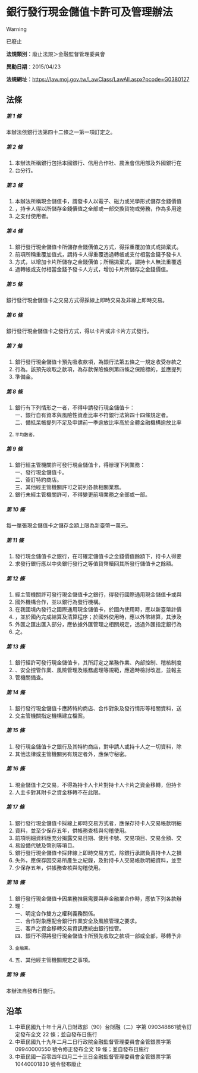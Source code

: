 # 銀行發行現金儲值卡許可及管理辦法
> [!WARNING]
> 已廢止

**法規類別**：廢止法規＞金融監督管理委員會

**異動日期**：2015/04/23  

**法規網址**：https://law.moj.gov.tw/LawClass/LawAll.aspx?pcode=G0380127



## 法條
##### 第 1 條
本辦法依銀行法第四十二條之一第一項訂定之。

##### 第 2 條
1. 本辦法所稱銀行包括本國銀行、信用合作社、農漁會信用部及外國銀行在
1. 台分行。

##### 第 3 條
1. 本辦法所稱現金儲值卡，謂發卡人以電子、磁力或光學形式儲存金錢價值
1. ，持卡人得以所儲存金錢價值之全部或一部交換貨物或勞務，作為多用途
1. 之支付使用者。

##### 第 4 條
1. 銀行發行現金儲值卡所儲存金錢價值之方式，得採重覆加值式或拋棄式。
1. 前項所稱重覆加值式，謂持卡人得重覆透過轉帳或支付相當金錢予發卡人
1. 方式，以增加卡片所儲存之金錢價值；所稱拋棄式，謂持卡人無法重覆透
1. 過轉帳或支付相當金錢予發卡人方式，增加卡片所儲存之金錢價值。

##### 第 5 條
銀行發行現金儲值卡之交易方式得採線上即時交易及非線上即時交易。

##### 第 6 條
銀行發行現金儲值卡之發行方式，得以卡片或非卡片方式發行。

##### 第 7 條
1. 銀行發行現金儲值卡預先吸收款項，為銀行法第五條之一規定收受存款之
1. 行為。該預先收取之款項，為存款保險條例第四條之保險標的，並應提列
1. 準備金。

##### 第 8 條
1. 銀行有下列情形之一者，不得申請發行現金儲值卡：  
一、銀行自有資本與風險性資產比率不符銀行法第四十四條規定者。  
二、備抵呆帳提列不足及申請前一季逾放比率高於全體金融機構逾放比率
1.     平均數者。

##### 第 9 條
1. 銀行經主管機關許可發行現金儲值卡，得辦理下列業務：  
一、發行現金儲值卡。  
二、簽訂特約商店。  
三、其他經主管機關許可之前列各款相關業務。
1. 銀行未經主管機關許可，不得變更前項業務之全部或一部。

##### 第 10 條
每一單張現金儲值卡之儲存金額上限為新臺幣一萬元。

##### 第 11 條
1. 發行現金儲值卡之銀行，在可確定儲值卡之金錢價值餘額下，持卡人得要
1. 求發行銀行應以中央銀行發行之等值貨幣贖回其所發行儲值卡之餘額。

##### 第 12 條
1. 經主管機關許可發行現金儲值卡之銀行，得發行國際通用現金儲值卡或與
1. 國外機構合作，並以銀行為發行機構。
1. 在我國境內發行之國際通用現金儲值卡，於國內使用時，應以新臺幣計價
1. ，並於國內完成結算及清算程序；於國外使用時，應以外幣結算，其涉及
1. 外匯之匯出匯入部分，應依據外匯管理之相關規定，透過外匯指定銀行為
1. 之。

##### 第 13 條
1. 銀行經許可發行現金儲值卡，其所訂定之業務作業、內部控制、稽核制度
1. 、安全控管作業、風險管理及帳務處理等規範，應適時檢討改進，並報主
1. 管機關備查。

##### 第 14 條
1. 銀行發行現金儲值卡應將特約商店、合作對象及發行情形等相關資料，送
1. 交主管機關指定機構建立檔案。

##### 第 15 條
1. 發行現金儲值卡之銀行及其特約商店，對申請人或持卡人之一切資料，除
1. 其他法律或主管機關另有規定者外，應保守秘密。

##### 第 16 條
1. 現金儲值卡之交易，不得為持卡人卡片對持卡人卡片之資金移轉，但持卡
1. 人主卡對其附卡之資金移轉不在此限。

##### 第 17 條
1. 銀行發行現金儲值卡採線上即時交易方式者，應保存持卡人交易帳款明細
1. 資料，並至少保存五年，供帳務查核與勾稽使用。
1. 前項明細資料應充分揭露交易日期、使用卡號、交易項目、交易金額、交
1. 易設備代號及幣別等項目。
1. 銀行發行現金儲值卡採非線上即時交易方式，除銀行承諾負責持卡人之損
1. 失外，應保存因交易所產生之紀錄，及對持卡人交易帳款明細資料，並至
1. 少保存五年，供帳務查核與勾稽使用。

##### 第 18 條
1. 銀行發行現金儲值卡因業務推展需要與非金融業合作時，應依下列各款辦
1. 理：  
一、明定合作雙方之權利義務關係。  
二、合作對象應配合銀行作業安全及風險管理之要求。  
三、客戶之資金移轉交易資訊應統由銀行控管。  
四、銀行不得將發行現金儲值卡所預先收取之款項一部或全部，移轉予非
1.     金融業。
1. 五、其他經主管機關規定之事項。

##### 第 19 條
本辦法自發布日施行。

## 沿革
1. 中華民國九十年十月八日財政部（90）台財融（二）字第 090348861號令訂定發布全文 22 條；並自發布日施行
1. 中華民國九十九年二月二日行政院金融監督管理委員會金管銀票字第09940000550 號令修正發布全文 19 條；並自發布日施行
1. 中華民國一百零四年四月二十三日金融監督管理委員會金管銀票字第 10440001830  號令發布廢止

